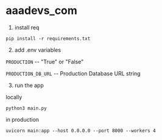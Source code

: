 # aaadevs_com

1. install req

```
pip install -r requirements.txt
```

2. add .env variables

`PRODUCTION` -- "True" or "False"

`PRODUCTION_DB_URL` -- Production Database URL string

3. run the app

locally

```
python3 main.py
```

in production

```
uvicorn main:app --host 0.0.0.0 --port 8000 --workers 4
```
